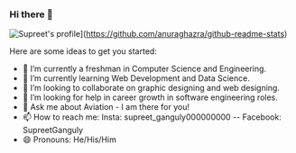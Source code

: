 ### Hi there 👋


![Supreet's profile](https://github-readme-stats.vercel.app/api?username=Supreet984)](https://github.com/anuraghazra/github-readme-stats)


Here are some ideas to get you started:

- 🔭 I’m currently a freshman in Computer Science and Engineering.
- 🌱 I’m currently learning Web Development and Data Science. 
- 👯 I’m looking to collaborate on graphic designing and web designing.
- 🤔 I’m looking for help in career growth in software engineering roles.
- 💬 Ask me about Aviation - I am there for you! 
- 📫 How to reach me: Insta: supreet_ganguly000000000 -- Facebook: SupreetGanguly
- 😄 Pronouns: He/His/Him

